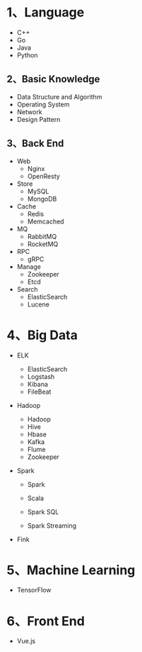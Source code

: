 # 1、Language

* C++
* Go
* Java
* Python

## 2、Basic Knowledge

* Data Structure and Algorithm
* Operating System
* Network
* Design Pattern

## 3、Back End

* Web
  * Nginx
  * OpenResty
* Store
  * MySQL
  * MongoDB
* Cache
  * Redis
  * Memcached
* MQ
  * RabbitMQ
  * RocketMQ
* RPC
  * gRPC
* Manage
  * Zookeeper
  * Etcd
* Search
  * ElasticSearch
  * Lucene

# 4、Big Data

* ELK

  * ElasticSearch
  * Logstash
  * Kibana
  * FileBeat

* Hadoop

  * Hadoop
  * Hive
  * Hbase
  * Kafka
  * Flume
  * Zookeeper

* Spark

  * Spark

  * Scala
  * Spark SQL
  * Spark Streaming

* Fink

# 5、Machine Learning

* TensorFlow

# 6、Front End

* Vue.js

